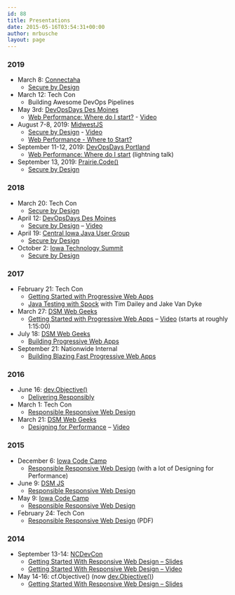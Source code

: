 ```yaml
---
id: 88
title: Presentations
date: 2015-05-16T03:54:31+00:00
author: mrbusche
layout: page
---
```


### 2019

- March 8: [Connectaha](https://connectaha.com/)
  - [Secure by Design](https://drive.google.com/open?id=1xZ__lWpZcBJkRVotuM3LdjspP0Eu4FISK0zSIc_S_Uw)
- March 12: Tech Con
  - Building Awesome DevOps Pipelines
- May 3rd: [DevOpsDays Des Moines](https://devopsdays.org/events/2019-des-moines/welcome/)
  - [Web Performance: Where do I start?](https://docs.google.com/presentation/d/1Km9RTAULSGr8Xo6CY9-josMSJV9T1B7eadL_G_deDpo/edit) - [Video](https://youtu.be/Xg6FAU7s61g)
- August 7-8, 2019: [MidwestJS](http://midwestjs.com/)
  - [Secure by Design](https://docs.google.com/presentation/d/1JyKFChu0hvP7FWQqkcFgaS7lXiucru40cFXpIoOlQzw) - [Video](https://www.youtube.com/watch?v=7bvkeUzTSJM)
  - [Web Performance - Where to Start?](https://docs.google.com/presentation/d/1QPfz1W1sDDk12AEQMjLm-rPr5X5erDWGIgrHPwBl8nQ)
- September 11-12, 2019: [DevOpsDays Portland](https://devopsdays.org/events/2019-portland/welcome/)
  - [Web Performance: Where do I start](https://drive.google.com/open?id=1A1vQIC_aUBSQjgAy9ApUoJDmjPO_GyP-TrZHw77DGhw) (lightning talk)
- September 13, 2019: [Prairie.Code()](https://prairiecode.amegala.com/Schedule)
  - [Secure by Design](https://docs.google.com/presentation/d/1RGLcg-QeQzsVSfxgFWN03lqALEPsqCU11pj1J0I9z2g/)

### 2018

- March 20: Tech Con
  - [Secure by Design](https://drive.google.com/open?id=1KhXdtizq6RzRKCIo78RGC5oQ7gaQOflf)
- April 12: [DevOpsDays Des Moines](https://www.devopsdays.org/events/2018-des-moines/welcome/)
  - [Secure by Design](https://drive.google.com/open?id=1BYOTcCUqhNt0yhhVqTDM_HesaA-ode0hTUYrHW0WjN4) &#8211; [Video](https://www.youtube.com/watch?v=dSvCjYdQf_E&t=9s)
- April 19: [Central Iowa Java User Group](https://www.meetup.com/central-iowa-java-users-group/events/249360803/)
  - [Secure by Design](https://drive.google.com/open?id=1eEEnyBEoQVjByWWC34v2RRpLZMqEzv87powHkV1Kx5U)
- October 2: [Iowa Technology Summit](https://www.iowatechsummit.com/)
  - [Secure by Design](https://docs.google.com/presentation/d/1mWw78bRNo1vd3s-ght9CTMs_7g-07MSoHiJCykiYKRE/edit#slide=id.g41867286b2_0_68)

### 2017

- February 21: Tech Con
  - <a href="https://drive.google.com/open?id=0B7VF-H5Jt9erYlU4VWczQzRmakU" target="_blank" rel="noopener">Getting Started with Progressive Web Apps</a>
  - <a href="https://drive.google.com/open?id=0B7VF-H5Jt9erMnZOOGxHNllWQVU" target="_blank" rel="noopener">Java Testing with Spock</a> with Tim Dailey and Jake Van Dyke
- March 27: <a href="https://www.dsmwebgeeks.com/wg_events/join-us-march-27th-annual-social-event/" target="_blank" rel="noopener">DSM Web Geeks</a>
  - <a href="https://docs.google.com/presentation/d/1gqFK30M0UNKyh9qJp5lEY43u7IqPaeQ-y60QHcpY1hA/edit" target="_blank" rel="noopener">Getting Started with Progressive Web Apps</a> &#8211; [Video](https://www.facebook.com/DSMWebGeeks/videos/1423410991065489/) (starts at roughly 1:15:00)
- July 18: [DSM Web Geeks](https://www.dsmwebgeeks.com/wg_events/building-blazing-fast-progressive-web-apps/)
  - [Building Progressive Web Apps](https://docs.google.com/presentation/d/1yGvldEwGIuDUCJxjI65COEnGrhP3M8dQzU6-l2EQR9M/edit#slide=id.g201a270098_0_5)
- September 21: Nationwide Internal
  - [Building Blazing Fast Progressive Web Apps](https://docs.google.com/presentation/d/1sOyNWbr5tzdwFtcEf58vd0sDWjUyoFjsdlEb05ZcU74/edit#slide=id.g201a270098_0_0)

### 2016

- June 16: <a href="http://www.devobjective.com/" target="_blank" rel="noopener">dev.Objective()</a>
  - <a href="https://docs.google.com/presentation/d/11Jysy7rKVahfVddCB4fnyk2VSwQ_M-SW0VoFOeoesA0/edit" target="_blank" rel="noopener">Delivering Responsibly</a>
- March 1: Tech Con
  - <a href="https://docs.google.com/presentation/d/1kL7xLnHYPyRFFNbsJ8kJci4tQrcZCo2GjM84-I3McRo/edit?usp=sharing" target="_blank" rel="noopener">Responsible Responsive Web Design</a>
- March 21: <a href="https://www.dsmwebgeeks.com/" target="_blank" rel="noopener">DSM Web Geeks</a>
  - <a href="https://docs.google.com/presentation/d/1tMkfxplam0G_lATb38l0BqvoACFawlKGFqDncHMTElY" target="_blank" rel="noopener">Designing for Performance</a> &#8211; <a href="https://www.youtube.com/watch?v=5fYuIDcbm2g" target="_blank" rel="noopener">Video</a>

### 2015

- December 6: <a href="http://iowacodecamp.com/session/list" target="_blank" rel="noopener">Iowa Code Camp</a>
  - <a href="https://matthewbusche.com/p/iowacodecamp/#/" target="_blank" rel="noopener">Responsible Responsive Web Design</a> (with a lot of Designing for Performance)
- June 9: <a href="https://dsmjs.com/" target="_blank" rel="noopener">DSM JS</a>
  - <a href="https://matthewbusche.com/p/rrwd" target="_blank" rel="noopener">Responsible Responsive Web Design</a>
- May 9: <a href="http://iowacodecamp.com/" target="_blank" rel="noopener">Iowa Code Camp</a>
  - <a href="https://matthewbusche.com/p/rrwd" target="_blank" rel="noopener">Responsible Responsive Web Design</a>
- February 24: Tech Con
  - <a href="https://matthewbusche.com/p/techcon/techcon.pdf" target="_blank" rel="noopener">Responsible Responsive Web Design</a> (PDF)

### 2014

- September 13-14: <a href="http://www.ncdevcon.com/" target="_blank" rel="noopener">NCDevCon</a>
  - <a href="https://matthewbusche.com/p/responsive-NCDevCon/#/" target="_blank" rel="noopener">Getting Started With Responsive Web Design &#8211; Slides</a>
  - <a href="https://textiles.online.ncsu.edu/online/Play/d40c35ec04c542f2b2a0bb01ddd9016d1d?catalog=f3393fc7-f068-4b21-84cd-23d1cebcd014" target="_blank" rel="noopener">Getting Started With Responsive Web Design &#8211; Video</a>
- May 14-16: cf.Objective() (now <a href="http://www.devobjective.com/" target="_blank" rel="noopener">dev.Objective()</a>)
  - <a href="https://matthewbusche.com/p/responsive/#/" target="_blank" rel="noopener">Getting Started With Responsive Web Design &#8211; Slides</a>
